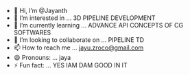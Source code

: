 - 👋 Hi, I’m @Jayanth
- 👀 I’m interested in ... 3D PIPELINE DEVELOPMENT 
- 🌱 I’m currently learning ... ADVANCE API CONCEPTS OF CG SOFTWARES
- 💞️ I’m looking to collaborate on ... PIPELINE TD
- 📫 How to reach me ... jayu.zroco@gmail.com
- 😄 Pronouns: ... jaya
- ⚡ Fun fact: ... YES IAM DAM GOOD IN IT

<!---
jayanthzarco/jayanthzarco is a ✨ special ✨ repository because its `README.md` (this file) appears on your GitHub profile.
You can click the Preview link to take a look at your changes.
--->
